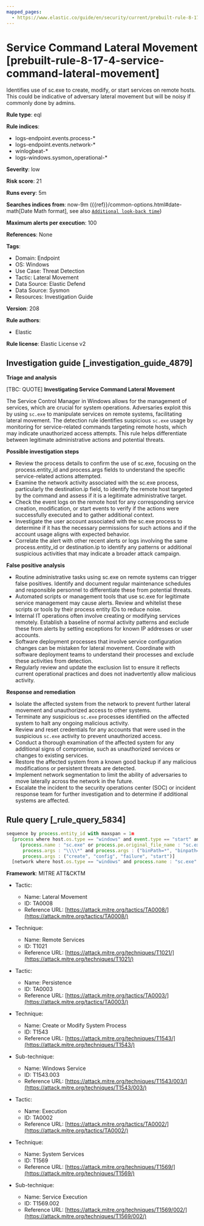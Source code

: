 ```yaml
---
mapped_pages:
  - https://www.elastic.co/guide/en/security/current/prebuilt-rule-8-17-4-service-command-lateral-movement.html
---
```


# Service Command Lateral Movement [prebuilt-rule-8-17-4-service-command-lateral-movement]

Identifies use of sc.exe to create, modify, or start services on remote hosts. This could be indicative of adversary lateral movement but will be noisy if commonly done by admins.

**Rule type**: eql

**Rule indices**:

* logs-endpoint.events.process-*
* logs-endpoint.events.network-*
* winlogbeat-*
* logs-windows.sysmon_operational-*

**Severity**: low

**Risk score**: 21

**Runs every**: 5m

**Searches indices from**: now-9m ({{ref}}/common-options.html#date-math[Date Math format], see also [`Additional look-back time`](docs-content://solutions/security/detect-and-alert/create-detection-rule.md#rule-schedule))

**Maximum alerts per execution**: 100

**References**: None

**Tags**:

* Domain: Endpoint
* OS: Windows
* Use Case: Threat Detection
* Tactic: Lateral Movement
* Data Source: Elastic Defend
* Data Source: Sysmon
* Resources: Investigation Guide

**Version**: 208

**Rule authors**:

* Elastic

**Rule license**: Elastic License v2

## Investigation guide [_investigation_guide_4879]

**Triage and analysis**

[TBC: QUOTE]
**Investigating Service Command Lateral Movement**

The Service Control Manager in Windows allows for the management of services, which are crucial for system operations. Adversaries exploit this by using `sc.exe` to manipulate services on remote systems, facilitating lateral movement. The detection rule identifies suspicious `sc.exe` usage by monitoring for service-related commands targeting remote hosts, which may indicate unauthorized access attempts. This rule helps differentiate between legitimate administrative actions and potential threats.

**Possible investigation steps**

* Review the process details to confirm the use of sc.exe, focusing on the process.entity_id and process.args fields to understand the specific service-related actions attempted.
* Examine the network activity associated with the sc.exe process, particularly the destination.ip field, to identify the remote host targeted by the command and assess if it is a legitimate administrative target.
* Check the event logs on the remote host for any corresponding service creation, modification, or start events to verify if the actions were successfully executed and to gather additional context.
* Investigate the user account associated with the sc.exe process to determine if it has the necessary permissions for such actions and if the account usage aligns with expected behavior.
* Correlate the alert with other recent alerts or logs involving the same process.entity_id or destination.ip to identify any patterns or additional suspicious activities that may indicate a broader attack campaign.

**False positive analysis**

* Routine administrative tasks using sc.exe on remote systems can trigger false positives. Identify and document regular maintenance schedules and responsible personnel to differentiate these from potential threats.
* Automated scripts or management tools that use sc.exe for legitimate service management may cause alerts. Review and whitelist these scripts or tools by their process entity IDs to reduce noise.
* Internal IT operations often involve creating or modifying services remotely. Establish a baseline of normal activity patterns and exclude these from alerts by setting exceptions for known IP addresses or user accounts.
* Software deployment processes that involve service configuration changes can be mistaken for lateral movement. Coordinate with software deployment teams to understand their processes and exclude these activities from detection.
* Regularly review and update the exclusion list to ensure it reflects current operational practices and does not inadvertently allow malicious activity.

**Response and remediation**

* Isolate the affected system from the network to prevent further lateral movement and unauthorized access to other systems.
* Terminate any suspicious `sc.exe` processes identified on the affected system to halt any ongoing malicious activity.
* Review and reset credentials for any accounts that were used in the suspicious `sc.exe` activity to prevent unauthorized access.
* Conduct a thorough examination of the affected system for any additional signs of compromise, such as unauthorized services or changes to existing services.
* Restore the affected system from a known good backup if any malicious modifications or persistent threats are detected.
* Implement network segmentation to limit the ability of adversaries to move laterally across the network in the future.
* Escalate the incident to the security operations center (SOC) or incident response team for further investigation and to determine if additional systems are affected.


## Rule query [_rule_query_5834]

```js
sequence by process.entity_id with maxspan = 1m
  [process where host.os.type == "windows" and event.type == "start" and
     (process.name : "sc.exe" or process.pe.original_file_name : "sc.exe") and
      process.args : "\\\\*" and process.args : ("binPath=*", "binpath=*") and
      process.args : ("create", "config", "failure", "start")]
  [network where host.os.type == "windows" and process.name : "sc.exe" and destination.ip != "127.0.0.1"]
```

**Framework**: MITRE ATT&CKTM

* Tactic:

    * Name: Lateral Movement
    * ID: TA0008
    * Reference URL: [https://attack.mitre.org/tactics/TA0008/](https://attack.mitre.org/tactics/TA0008/)

* Technique:

    * Name: Remote Services
    * ID: T1021
    * Reference URL: [https://attack.mitre.org/techniques/T1021/](https://attack.mitre.org/techniques/T1021/)

* Tactic:

    * Name: Persistence
    * ID: TA0003
    * Reference URL: [https://attack.mitre.org/tactics/TA0003/](https://attack.mitre.org/tactics/TA0003/)

* Technique:

    * Name: Create or Modify System Process
    * ID: T1543
    * Reference URL: [https://attack.mitre.org/techniques/T1543/](https://attack.mitre.org/techniques/T1543/)

* Sub-technique:

    * Name: Windows Service
    * ID: T1543.003
    * Reference URL: [https://attack.mitre.org/techniques/T1543/003/](https://attack.mitre.org/techniques/T1543/003/)

* Tactic:

    * Name: Execution
    * ID: TA0002
    * Reference URL: [https://attack.mitre.org/tactics/TA0002/](https://attack.mitre.org/tactics/TA0002/)

* Technique:

    * Name: System Services
    * ID: T1569
    * Reference URL: [https://attack.mitre.org/techniques/T1569/](https://attack.mitre.org/techniques/T1569/)

* Sub-technique:

    * Name: Service Execution
    * ID: T1569.002
    * Reference URL: [https://attack.mitre.org/techniques/T1569/002/](https://attack.mitre.org/techniques/T1569/002/)



